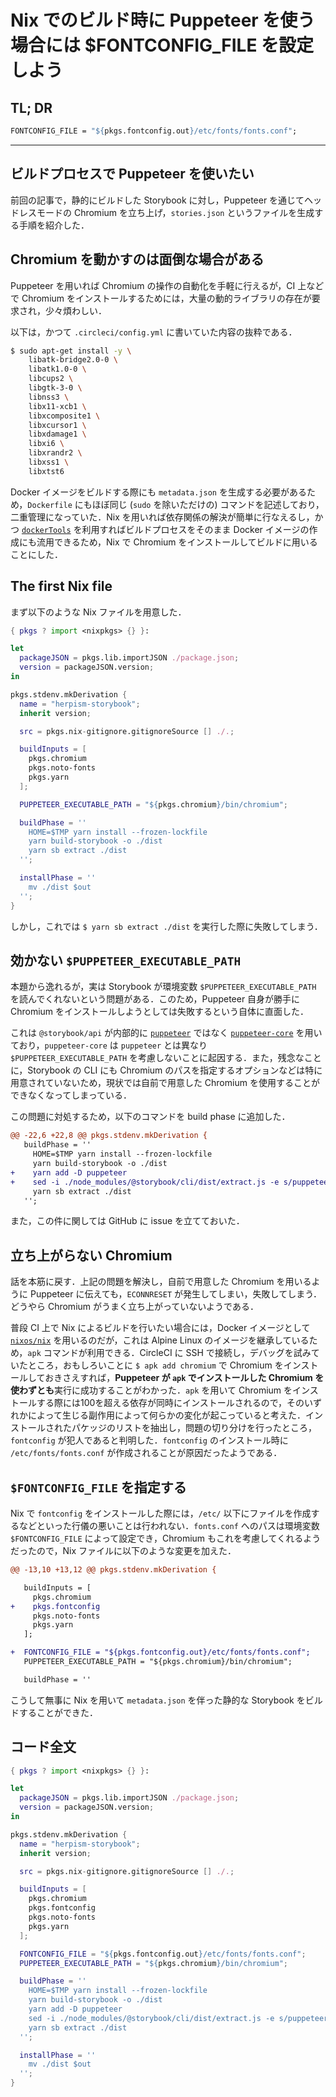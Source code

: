 # Nix でのビルド時に Puppeteer を使う場合には $FONTCONFIG_FILE を設定しよう

## TL; DR

```nix
FONTCONFIG_FILE = "${pkgs.fontconfig.out}/etc/fonts/fonts.conf";
```

---

## ビルドプロセスで Puppeteer を使いたい

前回の記事で，静的にビルドした Storybook に対し，Puppeteer を通じてヘッドレスモードの Chromium を立ち上げ，`stories.json` というファイルを生成する手順を紹介した．

[](https://blog.ryota-ka.me/posts/2021/01/31/storybook-composition)

## Chromium を動かすのは面倒な場合がある

Puppeteer を用いれば Chromium の操作の自動化を手軽に行えるが，CI 上などで Chromium をインストールするためには，大量の動的ライブラリの存在が要求され，少々煩わしい．

以下は，かつて `.circleci/config.yml` に書いていた内容の抜粋である．

```sh
$ sudo apt-get install -y \
    libatk-bridge2.0-0 \
    libatk1.0-0 \
    libcups2 \
    libgtk-3-0 \
    libnss3 \
    libx11-xcb1 \
    libxcomposite1 \
    libxcursor1 \
    libxdamage1 \
    libxi6 \
    libxrandr2 \
    libxss1 \
    libxtst6
```

Docker イメージをビルドする際にも `metadata.json` を生成する必要があるため，`Dockerfile` にもほぼ同じ (`sudo` を除いただけの) コマンドを記述しており，二重管理になっていた．Nix を用いれば依存関係の解決が簡単に行なえるし，かつ [`dockerTools`](https://nixos.org/manual/nixpkgs/unstable/#sec-pkgs-dockerTools) を利用すればビルドプロセスをそのまま Docker イメージの作成にも流用できるため，Nix で Chromium をインストールしてビルドに用いることにした．

## The first Nix file

まず以下のような Nix ファイルを用意した．

```nix
{ pkgs ? import <nixpkgs> {} }:

let
  packageJSON = pkgs.lib.importJSON ./package.json;
  version = packageJSON.version;
in

pkgs.stdenv.mkDerivation {
  name = "herpism-storybook";
  inherit version;

  src = pkgs.nix-gitignore.gitignoreSource [] ./.;

  buildInputs = [
    pkgs.chromium
    pkgs.noto-fonts
    pkgs.yarn
  ];

  PUPPETEER_EXECUTABLE_PATH = "${pkgs.chromium}/bin/chromium";

  buildPhase = ''
    HOME=$TMP yarn install --frozen-lockfile
    yarn build-storybook -o ./dist
    yarn sb extract ./dist
  '';

  installPhase = ''
    mv ./dist $out
  '';
}
```

しかし，これでは `$ yarn sb extract ./dist` を実行した際に失敗してしまう．

## 効かない `$PUPPETEER_EXECUTABLE_PATH`

本題から逸れるが，実は Storybook が環境変数 `$PUPPETEER_EXECUTABLE_PATH` を読んでくれないという問題がある．このため，Puppeteer 自身が勝手に Chromium をインストールしようとしては失敗するという自体に直面した．

これは `@storybook/api` が内部的に [`puppeteer`](https://www.npmjs.com/package/puppeteer) ではなく [`puppeteer-core`](https://www.npmjs.com/package/puppeteer) を用いており，`puppeteer-core` は `puppeteer` とは異なり `$PUPPETEER_EXECUTABLE_PATH` を考慮しないことに起因する．また，残念なことに，Storybook の CLI にも Chromium のパスを指定するオプションなどは特に用意されていないため，現状では自前で用意した Chromium を使用することができなくなってしまっている．

この問題に対処するため，以下のコマンドを build phase に追加した．

```diff
@@ -22,6 +22,8 @@ pkgs.stdenv.mkDerivation {
   buildPhase = ''
     HOME=$TMP yarn install --frozen-lockfile
     yarn build-storybook -o ./dist
+    yarn add -D puppeteer
+    sed -i ./node_modules/@storybook/cli/dist/extract.js -e s/puppeteer-core/puppeteer/
     yarn sb extract ./dist
   '';
```

また，この件に関しては GitHub に issue を立てておいた．
[](https://github.com/storybookjs/storybook/issues/13724)

## 立ち上がらない Chromium

話を本筋に戻す．上記の問題を解決し，自前で用意した Chromium を用いるように Puppeteer に伝えても，`ECONNRESET` が発生してしまい，失敗してしまう．どうやら Chromium がうまく立ち上がっていないようである．

普段 CI 上で Nix によるビルドを行いたい場合には，Docker イメージとして [`nixos/nix`](https://hub.docker.com/r/nixos/nix) を用いるのだが，これは Alpine Linux のイメージを継承しているため，`apk` コマンドが利用できる．CircleCI に SSH で接続し，デバッグを試みていたところ，おもしろいことに `$ apk add chromium` で Chromium をインストールしておきさえすれば，**Puppeteer が `apk` でインストールした Chromium を使わずとも**実行に成功することがわかった．`apk` を用いて Chromium をインストールする際には100を超える依存が同時にインストールされるので，そのいずれかによって生じる副作用によって何らかの変化が起こっていると考えた．インストールされたパケッジのリストを抽出し，問題の切り分けを行ったところ，`fontconfig` が犯人であると判明した．`fontconfig` のインストール時に `/etc/fonts/fonts.conf` が作成されることが原因だったようである．

## `$FONTCONFIG_FILE` を指定する

Nix で `fontconfig` をインストールした際には，`/etc/` 以下にファイルを作成するなどといった行儀の悪いことは行われない．`fonts.conf` へのパスは環境変数 `$FONTCONFIG_FILE` によって設定でき，Chromium もこれを考慮してくれるようだったので，Nix ファイルに以下のような変更を加えた．

```diff
@@ -13,10 +13,12 @@ pkgs.stdenv.mkDerivation {

   buildInputs = [
     pkgs.chromium
+    pkgs.fontconfig
     pkgs.noto-fonts
     pkgs.yarn
   ];

+  FONTCONFIG_FILE = "${pkgs.fontconfig.out}/etc/fonts/fonts.conf";
   PUPPETEER_EXECUTABLE_PATH = "${pkgs.chromium}/bin/chromium";

   buildPhase = ''
```

こうして無事に Nix を用いて `metadata.json` を伴った静的な Storybook をビルドすることができた．

## コード全文

```nix
{ pkgs ? import <nixpkgs> {} }:

let
  packageJSON = pkgs.lib.importJSON ./package.json;
  version = packageJSON.version;
in

pkgs.stdenv.mkDerivation {
  name = "herpism-storybook";
  inherit version;

  src = pkgs.nix-gitignore.gitignoreSource [] ./.;

  buildInputs = [
    pkgs.chromium
    pkgs.fontconfig
    pkgs.noto-fonts
    pkgs.yarn
  ];

  FONTCONFIG_FILE = "${pkgs.fontconfig.out}/etc/fonts/fonts.conf";
  PUPPETEER_EXECUTABLE_PATH = "${pkgs.chromium}/bin/chromium";

  buildPhase = ''
    HOME=$TMP yarn install --frozen-lockfile
    yarn build-storybook -o ./dist
    yarn add -D puppeteer
    sed -i ./node_modules/@storybook/cli/dist/extract.js -e s/puppeteer-core/puppeteer/
    yarn sb extract ./dist
  '';

  installPhase = ''
    mv ./dist $out
  '';
}
```
